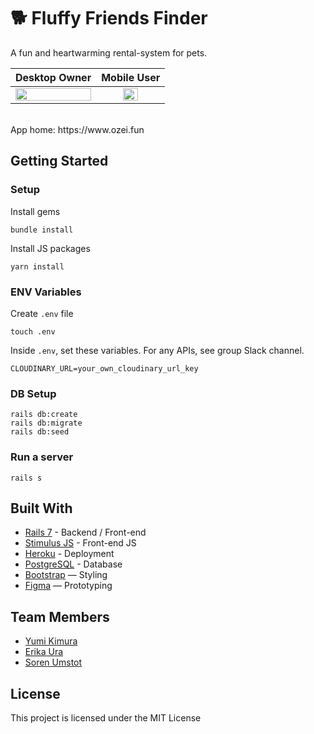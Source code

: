 # 🐕 Fluffy Friends Finder

A fun and heartwarming rental-system for pets.

Desktop Owner             |  Mobile User
:-------------------------:|:-------------------------:
<img src="https://user-images.githubusercontent.com/66011769/205541912-3bdb7e66-f6e7-4dcd-b1f8-94477bc0e41b.png" width=100% height=100%>  |  <img src="https://user-images.githubusercontent.com/66011769/205541886-e80a108a-7797-402b-bb19-ba70332ae911.png" width=50% height=50%>



<br>
App home: https://www.ozei.fun
   

## Getting Started
### Setup

Install gems
```
bundle install
```
Install JS packages
```
yarn install
```

### ENV Variables
Create `.env` file
```
touch .env
```
Inside `.env`, set these variables. For any APIs, see group Slack channel.
```
CLOUDINARY_URL=your_own_cloudinary_url_key
```

### DB Setup
```
rails db:create
rails db:migrate
rails db:seed
```

### Run a server
```
rails s
```

## Built With
- [Rails 7](https://guides.rubyonrails.org/) - Backend / Front-end
- [Stimulus JS](https://stimulus.hotwired.dev/) - Front-end JS
- [Heroku](https://heroku.com/) - Deployment
- [PostgreSQL](https://www.postgresql.org/) - Database
- [Bootstrap](https://getbootstrap.com/) — Styling
- [Figma](https://www.figma.com) — Prototyping

## Team Members
- [Yumi Kimura](https://github.com/kimurayumixy)
- [Erika Ura](https://github.com/ErikaUra)
- [Soren Umstot](https://github.com/sumstot)

## License
This project is licensed under the MIT License
